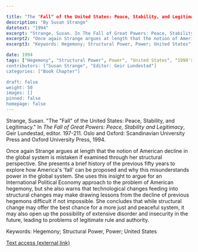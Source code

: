 ```yaml
---

title: "The "Fall" of the United States: Peace, Stability, and Legitimacy"
description: "By Susan Strange"
datetext: "1994"
excerpt: "Strange, Susan. In The Fall of Great Powers: Peace, Stability and Legitimacy. Geir Lundestad, editor. 197-211. Oslo and Oxford: Scandinavian University Press and Oxford University Press, 1994."
excerpt2: "Once again Strange argues at length that the notion of American decline in the global system is mistaken if examined through her structural perspective. She presents a brief history of the previous fifty years to explore how America's 'fall' can be proposed and why this misunderstands power in the global system. She uses this insight to argue for an International Political Economy approach to the problem of American hegemony, but she also warns that technological changes feeding into structural changes may make drawing lessons from the decline of previous hegemons difficult if not impossible. She concludes that while structural change may offer the best chance for a more just and peaceful system, it may also open up the possibility of extensive disorder and insecurity in the future, leading to problems of legitimate rule and authority."
excerpt3: "Keywords: Hegemony; Structural Power, Power; United States"

date: 1994	
tags: ["Hegemony", "Structural Power", Power", "United States", "1990's"]
contributors: ["Susan Strange", "Editor: Geir Lundestad"]
categories: ["Book Chapter"]

draft: false
weight: 50
images: []
pinned: false
homepage: false
---
```


Strange, Susan. "The "Fall" of the United States: Peace, Stability, and Legitimacy." In *The Fall of Great Powers: Peace, Stability and Legitimacy*, Geir Lundestad, editor. 197-211. Oslo and Oxford: Scandinavian University Press and Oxford University Press, 1994.

Once again Strange argues at length that the notion of American decline in the global system is mistaken if examined through her structural perspective. She presents a brief history of the previous fifty years to explore how America's 'fall' can be proposed and why this misunderstands power in the global system. She uses this insight to argue for an International Political Economy approach to the problem of American hegemony, but she also warns that technological changes feeding into structural changes may make drawing lessons from the decline of previous hegemons difficult if not impossible. She concludes that while structural change may offer the best chance for a more just and peaceful system, it may also open up the possibility of extensive disorder and insecurity in the future, leading to problems of legitimate rule and authority.

Keywords: Hegemony; Structural Power, Power; United States

[Text access (external link)](https://www.worldcat.org/title/31278267)
